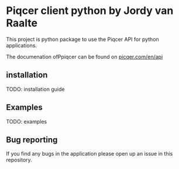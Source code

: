 Piqcer client python by Jordy van Raalte
==========

This project is python package to use the Piqcer API for python applications.

The documenation ofPpiqcer can be found on [picqer.com/en/api](https://picqer.com/en/api)

## installation
TODO: installation guide

## Examples
TODO: examples


## Bug reporting
If you find any bugs in the application please open up an issue in this repository.
